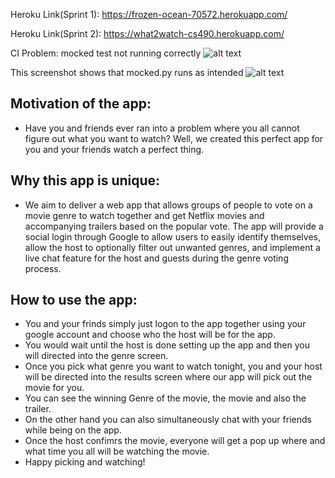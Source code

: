 Heroku Link(Sprint 1): https://frozen-ocean-70572.herokuapp.com/

Heroku Link(Sprint 2): https://what2watch-cs490.herokuapp.com/

CI Problem: mocked test not running correctly
![alt text](https://user-images.githubusercontent.com/43477079/115324799-837af700-a158-11eb-9aa8-9bb2cc1ad268.png)

This screenshot shows that mocked.py runs as intended
![alt text](https://cdn.discordapp.com/attachments/826456975130361860/833880112356261939/unknown.png)

## Motivation of the app:

- Have you and friends ever ran into a problem where you all cannot figure out what you want to watch? Well, we created this perfect app for you and your friends watch a      perfect thing.

## Why this app is unique:

- We aim to deliver a web app that allows groups of people to vote on a movie genre to watch together and get Netflix movies and accompanying trailers based on the popular   vote. The app will provide a social login through Google to allow users to easily identify themselves, allow the host to optionally filter out unwanted genres, and implement a live chat feature for the host and guests during the genre voting process.

## How to use the app:

- You and your frinds simply just logon to the app together using your google account and choose who the host will be for the app.
- You would wait until the host is done setting up the app and then you will directed into the genre screen.
- Once you pick what genre you want to watch tonight, you and your host will be directed into the results screen where our app will pick out the movie for you.
- You can see the winning Genre of the movie, the movie and also the trailer.
- On the other hand you can also simultaneously chat with your friends while being on the app.
- Once the host confimrs the movie, everyone will get a pop up where and what time you all will be watching the movie. 
- Happy picking and watching!
